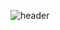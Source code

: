 ![header](https://capsule-render.vercel.app/api?type=transparent&theme=default&animation=fadeIn&text=Geonho%20Lee&desc=Game%20Programmer&descAlign=63&descAlignY=85)
